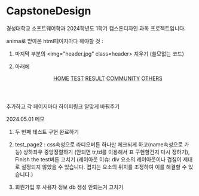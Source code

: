 # CapstoneDesign

경성대학교 소프트웨어학과 2024학년도 1학기 캡스톤디자인 과목 프로젝트입니다.

anima로 받아온 html페이지마다 해야할 것 :

1. 마지막 부분의 <img="header.jpg" class=header> 지우기 (쓸모없는 코드)

2. <body>
   <div class="test-page">
     <div class="div">
     
     아래에

<header class="header">
          <div class="header-group">
            <menu class="button-wrap">
              <a href="/" class="button">HOME</a>
              <a href="test_select" class="button">TEST</a>
              <a href="result" class="button">RESULT</a>
              <a href="community" class="button">COMMUNITY</a>
              <a href="others" class="button">OTHERS</a>
            </menu>
          </div>
        </header>
       추가하고 각 페이지마다 하이퍼링크 알맞게 바꿔주기

2024.05.01 메모

1. 두 번째 테스트 구현 완료하기

2. test_page2 :
   css속성으로 라디오버튼 하나만 체크되게 하고(name속성으로 가능) 상하좌우 중앙정렬하기 (안되면 tr,td를 이용해서 표 구현할건지 다시 정하기),
   Finish the test버튼 고치기
   (레이아웃 이슈: div 요소의 레이아웃이나 겹침이 제대로 설정되지 않았을 수 있습니다. 겹치는 요소의 위치를 조정하여 이를 해결할 수 있습니다.)

3. 회원가입 후 사용자 정보 db 생성 안되는거 고치기

